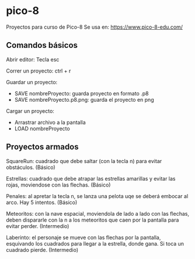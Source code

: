 # pico-8
Proyectos para curso de Pico-8
Se usa en: https://www.pico-8-edu.com/

## Comandos básicos 
Abrir editor: Tecla esc

Correr un proyecto: ctrl + r

Guardar un proyecto: 
- SAVE nombreProyecto: guarda proyecto en formato .p8
- SAVE nombreProyecto.p8.png: guarda el proyecto en png

Cargar un proyecto:
- Arrastrar archivo a la pantalla
- LOAD nombreProyecto

## Proyectos armados
SquareRun: cuadrado que debe saltar (con la tecla n) para evitar obstáculos. (Básico)

Estrellas: cuadrado que debe atrapar las estrellas amarillas y evitar las rojas, moviendose con las flechas. (Básico)

Penales: al apretar la tecla n, se lanza una pelota uqe se deberá embocar al arco. Hay 5 intentos. (Básico)

Meteoritos: con la nave espacial, moviendola de lado a lado con las flechas, deben dispararle con la n a los meteoritos que caen por la pantalla para evitar perder. (Intermedio)

Laberinto: el personaje se mueve con las flechas por la pantalla, esquivando los cuadrados para llegar a la estrella, donde gana. Si toca un cuadrado pierde. (Intermedio)
